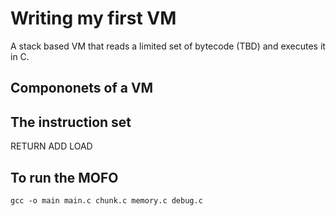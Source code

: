 # Writing my first VM

A stack based VM that reads a limited set of bytecode (TBD) and executes it in C.

## Compononets of a VM

## The instruction set

RETURN
ADD
LOAD


## To run the MOFO

`gcc -o main main.c chunk.c memory.c debug.c`